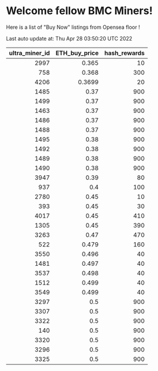 # Welcome fellow BMC Miners!
Here is a list of "Buy Now" listings from Opensea floor !


Last auto update at: Thu Apr 28 03:50:20 UTC 2022


|   ultra_miner_id |   ETH_buy_price |   hash_rewards |
|-----------------:|----------------:|---------------:|
|             2997 |          0.365  |             10 |
|              758 |          0.368  |            300 |
|             4206 |          0.3699 |             20 |
|             1485 |          0.37   |            900 |
|             1499 |          0.37   |            900 |
|             1463 |          0.37   |            900 |
|             1486 |          0.37   |            900 |
|             1488 |          0.37   |            900 |
|             1495 |          0.38   |            900 |
|             1492 |          0.38   |            900 |
|             1489 |          0.38   |            900 |
|             1490 |          0.38   |            900 |
|             3947 |          0.39   |             80 |
|              937 |          0.4    |            100 |
|             2780 |          0.45   |             10 |
|              393 |          0.45   |             30 |
|             4017 |          0.45   |            410 |
|             1305 |          0.45   |            390 |
|             3263 |          0.47   |            470 |
|              522 |          0.479  |            160 |
|             3550 |          0.496  |             40 |
|             1481 |          0.497  |             40 |
|             3537 |          0.498  |             40 |
|             1512 |          0.499  |             40 |
|             3549 |          0.499  |             40 |
|             3297 |          0.5    |            900 |
|             3307 |          0.5    |            900 |
|             3322 |          0.5    |            900 |
|              140 |          0.5    |            900 |
|             3320 |          0.5    |            900 |
|             3296 |          0.5    |            900 |
|             3325 |          0.5    |            900 |